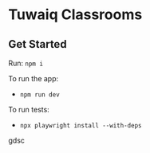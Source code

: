 # Tuwaiq Classrooms

## Get Started

Run: `npm i`

To run the app:

- `npm run dev`

To run tests:

- `npx playwright install --with-deps`

gdsc
